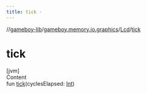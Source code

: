 ```yaml
---
title: tick -
---
```

//[gameboy-lib](../../index.md)/[gameboy.memory.io.graphics](../index.md)/[Lcd](index.md)/[tick](tick.md)



# tick  
[jvm]  
Content  
fun [tick](tick.md)(cyclesElapsed: [Int](https://kotlinlang.org/api/latest/jvm/stdlib/kotlin/-int/index.html))  



